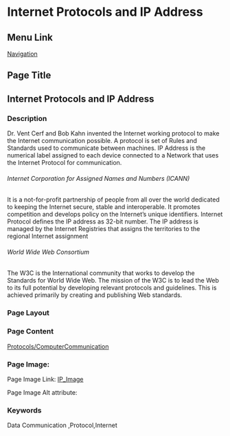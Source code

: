# Internet Protocols and IP Address

## Menu Link

[Navigation](/Sections/NavContents.md)


## Page Title
## Internet Protocols and IP Address

### Description

Dr. Vent Cerf and Bob Kahn invented the Internet working protocol to make the Internet communication possible. A protocol is set of Rules and Standards used to communicate between machines.
IP Address is the numerical label assigned to each device connected to a Network that uses the Internet Protocol for communication.

 ###### Internet Corporation for Assigned Names and Numbers (ICANN)
It is a not-for-profit partnership of people from all over the world dedicated to keeping the Internet secure, stable and interoperable. It promotes competition and develops policy on the Internet’s unique identifiers. Internet Protocol defines the IP address as 32-bit number. The IP address is managed by the Internet Registries that assigns the territories to the regional Internet assignment

###### World Wide Web Consortium
 The W3C is the International community that works to develop the Standards for World Wide Web. The mission of the W3C is to lead the Web to its full potential by developing relevant protocols and guidelines. This is achieved primarily by creating and publishing Web standards.



### Page Layout


### Page Content
[Protocols/ComputerCommunication](/sections/WhatIsComputerCommunications.md)

### Page Image:

Page Image Link: [IP_Image](https://user-images.githubusercontent.com/85701491/122459641-c6c5da80-cfce-11eb-8f1c-be73e8d01623.png)

Page Image Alt attribute: 


### Keywords
Data Communication ,Protocol,Internet
